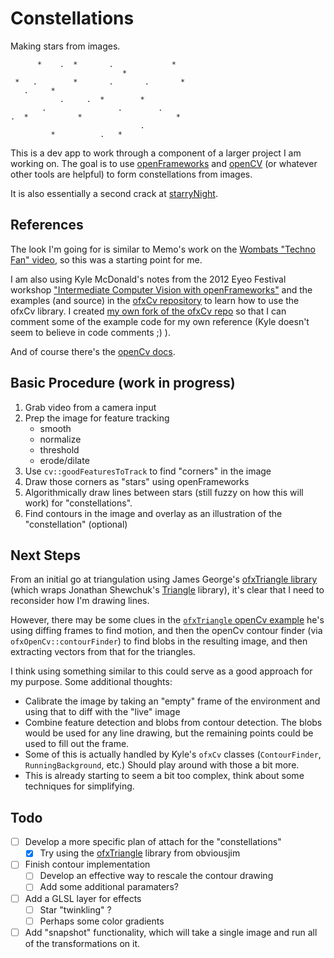 Constellations
==============

Making stars from images.

		  *    .  *       .             *
	                         *
	 *   .        *       .       .       *
	   .     *
	           .     .  *        *
	       .                .        .
	.  *           *                     *
	                             .
	         *          .   *

This is a dev app to work through a component of a larger project I am working on. The goal is to use [openFrameworks](http://openframeworks.cc/)
and [openCV](http://opencv.org/) (or whatever other tools are helpful) to form
constellations from images.

It is also essentially a second crack at [starryNight](https://github.com/andyinabox/starryNight).

References
----------

The look I'm going for is similar to Memo's work on the [Wombats "Techno Fan" video](http://memo.tv/archive/the_wombats_techno_fan), so this was a starting point for me.

I am also using Kyle McDonald's notes from the 2012 Eyeo Festival workshop ["Intermediate Computer Vision with openFrameworks"](https://github.com/kylemcdonald/ofxCv/wiki/Intermediate-Computer-Vision-with-openFrameworks) and the examples (and source) in the [ofxCv repository](https://github.com/kylemcdonald/ofxCv) to learn how to use the ofxCv library. I created [my own fork of the ofxCv repo](https://github.com/andyinabox/ofxCv) so that I can comment some of the example code for my own reference (Kyle doesn't seem to believe in code comments ;) ).

And of course there's the [openCv docs](http://docs.opencv.org/modules/refman.html).

Basic Procedure (work in progress)
----------------------------------

1. Grab video from a camera input
2. Prep the image for feature tracking
	* smooth
	* normalize
	* threshold
	* erode/dilate
3. Use `cv::goodFeaturesToTrack` to find "corners" in the image
4. Draw those corners as "stars" using openFrameworks
5. Algorithmically draw lines between stars (still fuzzy on how this will work) for "constellations".
6. Find contours in the image and overlay as an illustration of the "constellation" (optional)

Next Steps
----------
From an initial go at triangulation using James George's [ofxTriangle library](https://github.com/obviousjim/ofxTriangle) (which wraps Jonathan Shewchuk's [Triangle](http://people.sc.fsu.edu/~jburkardt/c_src/triangle/triangle.html) library), it's clear that I need to reconsider how I'm drawing lines.

However, there may be some clues in the [`ofxTriangle` openCv example](https://github.com/obviousjim/ofxTriangle/tree/master/example-opencv) he's using diffing frames to find motion, and then the openCv contour finder (via `ofxOpenCv::contourFinder`) to find blobs in the resulting image, and then extracting vectors from that for the triangles.

I think using something similar to this could serve as a good approach for my purpose. Some additional thoughts:

 - Calibrate the image by taking an "empty" frame of the environment and using that to diff with the "live" image
 - Combine feature detection and blobs from contour detection. The blobs would be used for any line drawing, but the remaining points could be used to fill out the frame.
 - Some of this is actually handled by Kyle's `ofxCv` classes (`ContourFinder`, `RunningBackground`, etc.) Should play around with those a bit more.
 - This is already starting to seem a bit too complex, think about some techniques for simplifying.

Todo
----
 - [ ] Develop a more specific plan of attach for the "constellations"
 	- [x] Try using the [ofxTriangle](https://github.com/obviousjim/ofxTriangle) library from obviousjim
 - [ ] Finish contour implementation
	- [ ] Develop an effective way to rescale the contour drawing
	- [ ] Add some additional paramaters?
 - [ ] Add a GLSL layer for effects
	- [ ] Star "twinkling" ?
	- [ ] Perhaps some color gradients	
 - [ ] Add "snapshot" functionality, which will take a single image and run all of the transformations on it.